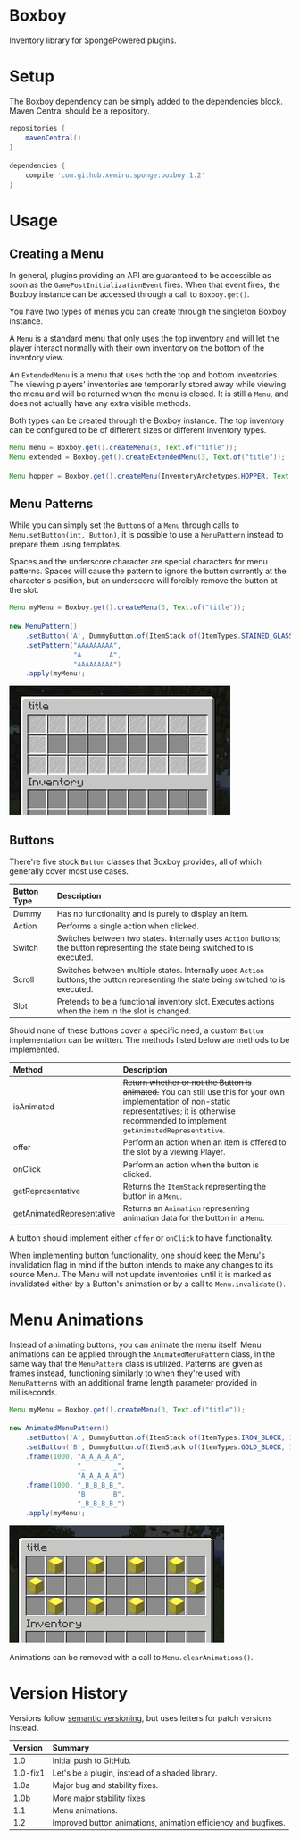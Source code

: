 # Boxboy

Inventory library for SpongePowered plugins.

# Setup

The Boxboy dependency can be simply added to the dependencies block. Maven Central should be a repository.

```gradle
repositories {
    mavenCentral()
}

dependencies {
    compile 'com.github.xemiru.sponge:boxboy:1.2'
}
```

# Usage

## Creating a Menu

In general, plugins providing an API are guaranteed to be accessible as soon as the `GamePostInitializationEvent` fires. When that event fires, the Boxboy instance can be accessed through a call to `Boxboy.get()`.

You have two types of menus you can create through the singleton Boxboy instance.

A `Menu` is a standard menu that only uses the top inventory and will let the player interact normally with their own inventory on the bottom of the inventory view.

An `ExtendedMenu` is a menu that uses both the top and bottom inventories. The viewing players' inventories are temporarily stored away while viewing the menu and will be returned when the menu is closed. It is still a `Menu`, and does not actually have any extra visible methods.

Both types can be created through the Boxboy instance. The top inventory can be configured to be of different sizes or different inventory types.

```java
Menu menu = Boxboy.get().createMenu(3, Text.of("title"));
Menu extended = Boxboy.get().createExtendedMenu(3, Text.of("title"));

Menu hopper = Boxboy.get().createMenu(InventoryArchetypes.HOPPER, Text.of("title"));
```

## Menu Patterns

While you can simply set the `Button`s of a `Menu` through calls to `Menu.setButton(int, Button)`, it is possible to use a `MenuPattern` instead to prepare them using templates.

Spaces and the underscore character are special characters for menu patterns. Spaces will cause the pattern to ignore the button currently at the character's position, but an underscore will forcibly remove the button at the slot.

```java
Menu myMenu = Boxboy.get().createMenu(3, Text.of("title"));

new MenuPattern()
    .setButton('A', DummyButton.of(ItemStack.of(ItemTypes.STAINED_GLASS_PANE, 1)))
    .setPattern("AAAAAAAAA",
                "A       A",
                "AAAAAAAAA")
    .apply(myMenu);
```

![Menu](/ext/menu.png)

## Buttons

There're five stock `Button` classes that Boxboy provides, all of which generally cover most use cases.

|Button Type|Description|
|:--|:--|
|Dummy|Has no functionality and is purely to display an item.|
|Action|Performs a single action when clicked.|
|Switch|Switches between two states. Internally uses `Action` buttons; the button representing the state being switched to is executed.|
|Scroll|Switches between multiple states. Internally uses `Action` buttons; the button representing the state being switched to is executed.|
|Slot|Pretends to be a functional inventory slot. Executes actions when the item in the slot is changed.|

Should none of these buttons cover a specific need, a custom `Button` implementation can be written. The methods listed below are methods to be implemented.

|Method|Description|
|:--|:--|
|~~isAnimated~~|~~Return whether or not the Button is animated.~~ You can still use this for your own implementation of non-static representatives; it is otherwise recommended to implement `getAnimatedRepresentative`.|
|offer|Perform an action when an item is offered to the slot by a viewing Player.|
|onClick|Perform an action when the button is clicked.|
|getRepresentative|Returns the `ItemStack` representing the button in a `Menu`.|
|getAnimatedRepresentative|Returns an `Animation` representing animation data for the button in a `Menu`.|

A button should implement either `offer` or `onClick` to have functionality.

When implementing button functionality, one should keep the Menu's invalidation flag in mind if the button intends to make any changes to its source Menu. The Menu will not update inventories until it is marked as invalidated either by a Button's animation or by a call to `Menu.invalidate()`.

# Menu Animations

Instead of animating buttons, you can animate the menu itself. Menu animations can be applied through the `AnimatedMenuPattern` class, in the same way that the `MenuPattern` class is utilized. Patterns are given as frames instead, functioning similarly to when they're used with `MenuPattern`s with an additional frame length parameter provided in milliseconds.

```java
Menu myMenu = Boxboy.get().createMenu(3, Text.of("title"));

new AnimatedMenuPattern()
    .setButton('A', DummyButton.of(ItemStack.of(ItemTypes.IRON_BLOCK, 1)))
    .setButton('B', DummyButton.of(ItemStack.of(ItemTypes.GOLD_BLOCK, 1)))
    .frame(1000, "A_A_A_A_A",
                 "_       _",
                 "A_A_A_A_A")
    .frame(1000, "_B_B_B_B_",
                 "B       B",
                 "_B_B_B_B_")
    .apply(myMenu);
```

![Animated Menu](/ext/animatedMenu.gif)

Animations can be removed with a call to `Menu.clearAnimations()`.

# Version History

Versions follow [semantic versioning](https://semver.org/), but uses letters for patch versions instead.

|Version|Summary|
|:--|:--|
|1.0|Initial push to GitHub.|
|1.0-fix1|Let's be a plugin, instead of a shaded library.|
|1.0a|Major bug and stability fixes.|
|1.0b|More major stability fixes.|
|1.1|Menu animations.|
|1.2|Improved button animations, animation efficiency and bugfixes.|
